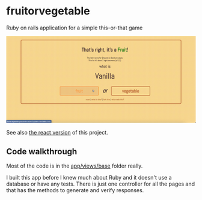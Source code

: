 # fruitorvegetable

Ruby on rails application for a simple this-or-that game

![How the app looks](./example.gif)

See also [the react version](https://github.com/ddikman/fruit-or-veg-react) of this project.

## Code walkthrough

Most of the code is in the [app/views/base](./app/views/base) folder really.

I built this app before I knew much about Ruby and it doesn't use a database or have any tests. There is just one controller for all the pages and that has the methods to generate and verify responses.
